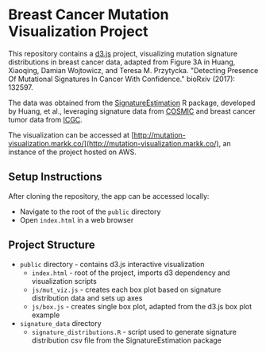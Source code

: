 # Breast Cancer Mutation Visualization Project
This repository contains a [d3.js](https://d3js.org) project, visualizing mutation signature distributions in breast cancer data, adapted from Figure 3A in Huang, Xiaoqing, Damian Wojtowicz, and Teresa M. Przytycka. "Detecting Presence Of Mutational Signatures In Cancer With Confidence." bioRxiv (2017): 132597.

The data was obtained from the [SignatureEstimation](https://www.ncbi.nlm.nih.gov/CBBresearch/Przytycka/index.cgi#signatureestimation) R package, developed by Huang, et al., leveraging signature data from [COSMIC](https://cancer.sanger.ac.uk/cosmic) and breast cancer tumor data from [ICGC](https://dcc.icgc.org).

The visualization can be accessed at [http://mutation-visualization.markk.co/](http://mutation-visualization.markk.co/), an instance of the project hosted on AWS.

## Setup Instructions
After cloning the repository, the app can be accessed locally:
- Navigate to the root of the `public` directory
- Open `index.html` in a web browser

## Project Structure
- `public` directory - contains d3.js interactive visualization
  - `index.html` - root of the project, imports d3 dependency and visualization scripts 
  - `js/mut_viz.js` - creates each box plot based on signature distribution data and sets up axes
  - `js/box.js` - creates single box plot, adapted from the d3.js box plot example
- `signature_data` directory
  - `signature_distributions.R` - script used to generate signature distribution csv file from the SignatureEstimation package
